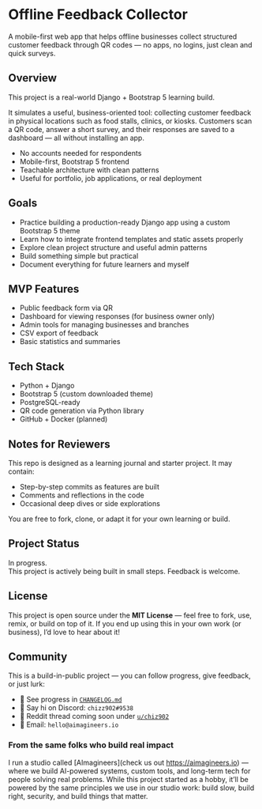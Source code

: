 # Offline Feedback Collector

A mobile-first web app that helps offline businesses collect structured customer feedback through QR codes — no apps, no logins, just clean and quick surveys.

## Overview

This project is a real-world Django + Bootstrap 5 learning build.

It simulates a useful, business-oriented tool: collecting customer feedback in physical locations such as food stalls, clinics, or kiosks. Customers scan a QR code, answer a short survey, and their responses are saved to a dashboard — all without installing an app.

- No accounts needed for respondents  
- Mobile-first, Bootstrap 5 frontend  
- Teachable architecture with clean patterns  
- Useful for portfolio, job applications, or real deployment

## Goals

- Practice building a production-ready Django app using a custom Bootstrap 5 theme  
- Learn how to integrate frontend templates and static assets properly  
- Explore clean project structure and useful admin patterns  
- Build something simple but practical  
- Document everything for future learners and myself

## MVP Features

- Public feedback form via QR  
- Dashboard for viewing responses (for business owner only)  
- Admin tools for managing businesses and branches  
- CSV export of feedback  
- Basic statistics and summaries

## Tech Stack

- Python + Django  
- Bootstrap 5 (custom downloaded theme)  
- PostgreSQL-ready  
- QR code generation via Python library  
- GitHub + Docker (planned)

## Notes for Reviewers

This repo is designed as a learning journal and starter project. It may contain:

- Step-by-step commits as features are built  
- Comments and reflections in the code  
- Occasional deep dives or side explorations

You are free to fork, clone, or adapt it for your own learning or build.

## Project Status

In progress.  
This project is actively being built in small steps. Feedback is welcome.

## License

This project is open source under the **MIT License** — feel free to fork, use, remix, or build on top of it.
If you end up using this in your own work (or business), I’d love to hear about it!

## Community

This is a build-in-public project — you can follow progress, give feedback, or just lurk:

- 📓 See progress in [`CHANGELOG.md`](./CHANGELOG.md)
- 🐣 Say hi on Discord: `chizz902#9538`
- 💬 Reddit thread coming soon under [`u/chiz902`](https://www.reddit.com/user/chiz902/)
- 💌 Email: `hello@aimagineers.io`

### From the same folks who build real impact

I run a studio called [AImagineers](check us out https://aimagineers.io) — where we build AI-powered systems, custom tools, and long-term tech for people solving real problems.
While this project started as a hobby, it’ll be powered by the same principles we use in our studio work: build slow, build right, security, and build things that matter.